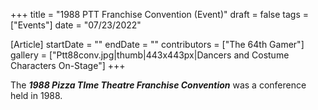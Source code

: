 +++
title = "1988 PTT Franchise Convention (Event)"
draft = false
tags = ["Events"]
date = "07/23/2022"

[Article]
startDate = ""
endDate = ""
contributors = ["The 64th Gamer"]
gallery = ["Ptt88conv.jpg|thumb|443x443px|Dancers and Costume Characters On-Stage"]
+++

The <b><i>1988 Pizza TIme Theatre Franchise Convention</b></i> was a conference held in 1988.